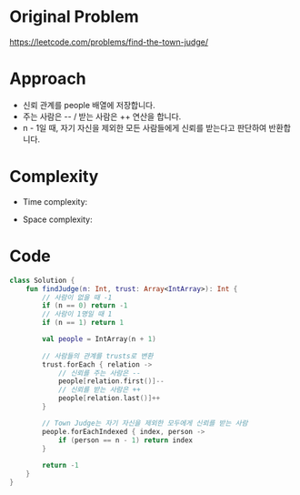 # Original Problem

https://leetcode.com/problems/find-the-town-judge/

# Approach

- 신뢰 관계를 people 배열에 저장합니다.
- 주는 사람은 -- / 받는 사람은 ++ 연산을 합니다.
- n - 1일 때, 자기 자신을 제외한 모든 사람들에게 신뢰를 받는다고 판단하여 반환합니다.


# Complexity

- Time complexity:

- Space complexity:

# Code

```kotlin
class Solution {
    fun findJudge(n: Int, trust: Array<IntArray>): Int {
        // 사람이 없을 때 -1
        if (n == 0) return -1
        // 사람이 1명일 때 1
        if (n == 1) return 1

        val people = IntArray(n + 1)
        
        // 사람들의 관계를 trusts로 변환
        trust.forEach { relation ->
            // 신뢰를 주는 사람은 --
            people[relation.first()]--
            // 신뢰를 받는 사람은 ++
            people[relation.last()]++
        }

        // Town Judge는 자기 자신을 제외한 모두에게 신뢰를 받는 사람
        people.forEachIndexed { index, person ->
            if (person == n - 1) return index
        }
        
        return -1
    }
}
```
